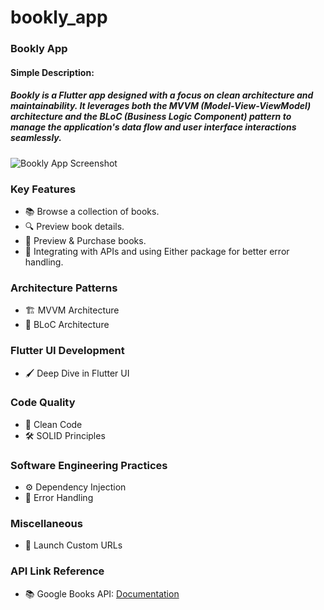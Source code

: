 # bookly_app

### Bookly App
#### Simple Description:
##### Bookly is a Flutter app designed with a focus on clean architecture and maintainability. It leverages both the MVVM (Model-View-ViewModel) architecture and the BLoC (Business Logic Component) pattern to manage the application's data flow and user interface interactions seamlessly.

![Bookly App Screenshot](https://github.com/kareemabdeen/Bookly_app/assets/118139061/abd87fcd-8052-4a36-8015-ad218d745a82)

### Key Features
- 📚 Browse a collection of books.
- 🔍 Preview book details.
- 🛒 Preview & Purchase books.
- 🔄 Integrating with APIs and using Either package for better error handling.

### Architecture Patterns
- 🏗️ MVVM Architecture
- 🔧 BLoC Architecture 

### Flutter UI Development
- 🖌️ Deep Dive in Flutter UI 

### Code Quality
- 🧹 Clean Code
- 🛠️ SOLID Principles 

### Software Engineering Practices
- ⚙️ Dependency Injection
- 🚫 Error Handling 

### Miscellaneous
- 🔗 Launch Custom URLs 

### API Link Reference
- 📚 Google Books API: [Documentation](https://developers.google.com/books/docs/v1/getting)